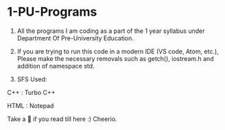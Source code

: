 # 1-PU-Programs
1. All the programs I am coding as a part of the 1 year syllabus under Department Of Pre-University Education.

2. If you are trying to run this code in a modern IDE (VS code, Atom, etc.), Please make the necessary removals such as getch(), iostream.h and addition of namespace std.

3. SFS Used:

C++ : Turbo C++

HTML : Notepad

Take a 🍪 if you read till here :)
Cheerio.
